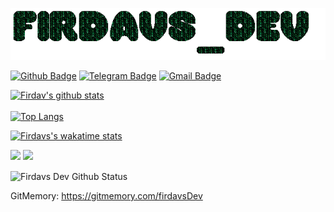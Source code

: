 ![Welcome!](dev.gif)

[![Github Badge](https://img.shields.io/badge/-Github-000?style=flat-square&logo=Github&logoColor=white&link=https://github.com/firdavsDev)](https://github.com/firdavsDev)
[![Telegram Badge](https://img.shields.io/badge/-Telegram-blue?style=flat-square&logo=Telegram&logoColor=white&link=https://t.me/firdavs_Dev)](https://t.me/firdavs_Dev)
[![Gmail Badge](https://img.shields.io/badge/-Gmail-c14438?style=flat-square&logo=Gmail&logoColor=white&link=mailto:tarjimatv1@gmail.com)](mailto:tarjimatv1@gmail.com)


[![Firdav's github stats](https://github-readme-stats.vercel.app/api?username=firdavsDev&show_icons=true&title_color=00FF00&icon_color=008000&text_color=00FF00&bg_color=000000)](https://firdavsdev.vercel.app/)
</br></br>
[![Top Langs](https://github-readme-stats.vercel.app/api/top-langs/?username=firdavsDev&layout=compact&title_color=00FF00&icon_color=008000&text_color=00FF00&bg_color=000000)](https://firdavsdev.vercel.app/)

[![Firdavs's wakatime stats](https://github-readme-stats.vercel.app/api/wakatime?username=Firdavs_Dev)](https://github.com/fitdavsDev)

<a href="https://wakatime.com"><img src="https://wakatime.com/share/@3907911d-fd83-40b5-9409-3a87fc5e4678/14b649eb-47d8-4718-bb45-4ed60f2cdba3.png" /></a> 
<a href="https://wakatime.com"><img src="https://wakatime.com/share/@3907911d-fd83-40b5-9409-3a87fc5e4678/d9498eb7-3a18-4a36-b33a-b51c99e36952.png" /></a>

<!-- [![Firdav's github stats](https://github-readme-stats.vercel.app/api?username=firdavsDev&show_icons=true&hide=contribs,prs&cache_seconds=86400&theme=dark)] -->

<img align="center" src="https://github-readme-streak-stats.herokuapp.com/?user=firdavsDev&theme=react" alt="Firdavs Dev Github Status" />
</p>

GitMemory: https://gitmemory.com/firdavsDev

<!-- readme: Docs: https://github.com/anuraghazra/github-readme-stats -->
